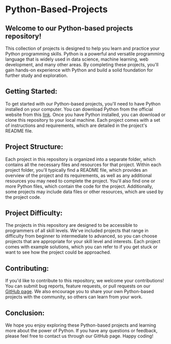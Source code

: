 # Python-Based-Projects


## Welcome to our Python-based projects repository! 

This collection of projects is designed to help you learn and practice your Python programming skills. Python is a powerful and versatile programming language that is widely used in data science, machine learning, web development, and many other areas. By completing these projects, you'll gain hands-on experience with Python and build a solid foundation for further study and exploration.

## Getting Started:


To get started with our Python-based projects, you'll need to have Python installed on your computer. You can download Python from the official website from this [link](https://www.python.org/downloads/). Once you have Python installed, you can download or clone this repository to your local machine. Each project comes with a set of instructions and requirements, which are detailed in the project's README file.

## Project Structure:

Each project in this repository is organized into a separate folder, which contains all the necessary files and resources for that project. Within each project folder, you'll typically find a README file, which provides an overview of the project and its requirements, as well as any additional resources you may need to complete the project. You'll also find one or more Python files, which contain the code for the project. Additionally, some projects may include data files or other resources, which are used by the project code.

## Project Difficulty:

The projects in this repository are designed to be accessible to programmers of all skill levels. We've included projects that range in difficulty from beginner to intermediate to advanced, so you can choose projects that are appropriate for your skill level and interests. Each project comes with example solutions, which you can refer to if you get stuck or want to see how the project could be approached.

## Contributing:

If you'd like to contribute to this repository, we welcome your contributions! You can submit bug reports, feature requests, or pull requests on our [GitHub page](https://github.com/Pranjal360Agarwal/Python-Based-Projects). We also encourage you to share your own Python-based projects with the community, so others can learn from your work.

## Conclusion:

We hope you enjoy exploring these Python-based projects and learning more about the power of Python. If you have any questions or feedback, please feel free to contact us through our GitHub page. Happy coding!